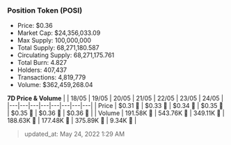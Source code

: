 
  ### Position Token (POSI)
  - Price: $0.36
  - Market Cap: $24,356,033.09
  - Max Supply: 100,000,000
  - Total Supply: 68,271,180.587
  - Circulating Supply: 68,271,175.761
  - Total Burn: 4.827
  - Holders: 407,437
  - Transactions: 4,819,779
  - Volume: $362,459,268.04

  **7D Price & Volume**
  | | 18&#x2F;05 | 19&#x2F;05 | 20&#x2F;05 | 21&#x2F;05 | 22&#x2F;05 | 23&#x2F;05 | 24&#x2F;05 |
  |---|---|---|---|---|---|---|---|
  | Price | $0.31 🔻 | $0.33 🚀 | $0.34 🚀 | $0.35 🚀 | $0.35 🚀 | $0.36 🚀 | $0.36 🔻 |
  | Volume | 191.58K 🚀 | 543.76K 🚀 | 349.11K 🔻 | 188.63K 🔻 | 177.48K 🔻 | 375.89K 🚀 | 9.34K 🔻 |

  > updated_at: May 24, 2022 1:29 AM
